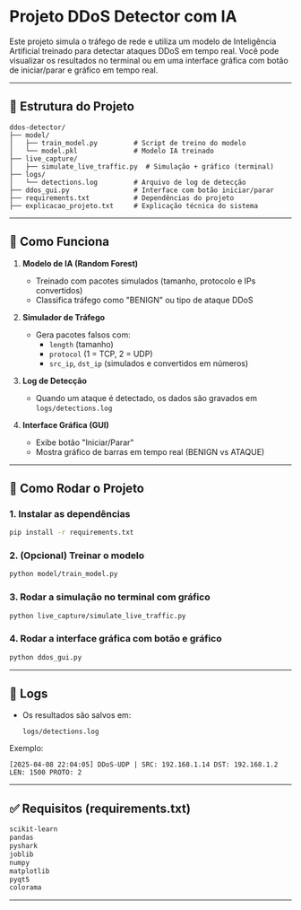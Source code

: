# Projeto DDoS Detector com IA

Este projeto simula o tráfego de rede e utiliza um modelo de Inteligência Artificial treinado para detectar ataques DDoS em tempo real. Você pode visualizar os resultados no terminal ou em uma interface gráfica com botão de iniciar/parar e gráfico em tempo real.

---

## 📁 Estrutura do Projeto

```
ddos-detector/
├── model/
│   ├── train_model.py         # Script de treino do modelo
│   └── model.pkl              # Modelo IA treinado
├── live_capture/
│   ├── simulate_live_traffic.py  # Simulação + gráfico (terminal)
├── logs/
│   └── detections.log         # Arquivo de log de detecção
├── ddos_gui.py                # Interface com botão iniciar/parar
├── requirements.txt           # Dependências do projeto
├── explicacao_projeto.txt     # Explicação técnica do sistema
```

---

## 🧠 Como Funciona

1. **Modelo de IA (Random Forest)**
   - Treinado com pacotes simulados (tamanho, protocolo e IPs convertidos)
   - Classifica tráfego como "BENIGN" ou tipo de ataque DDoS

2. **Simulador de Tráfego**
   - Gera pacotes falsos com:
     - `length` (tamanho)
     - `protocol` (1 = TCP, 2 = UDP)
     - `src_ip`, `dst_ip` (simulados e convertidos em números)

3. **Log de Detecção**
   - Quando um ataque é detectado, os dados são gravados em `logs/detections.log`

4. **Interface Gráfica (GUI)**
   - Exibe botão "Iniciar/Parar"
   - Mostra gráfico de barras em tempo real (BENIGN vs ATAQUE)

---

## 🚀 Como Rodar o Projeto

### 1. Instalar as dependências
```bash
pip install -r requirements.txt
```

### 2. (Opcional) Treinar o modelo
```bash
python model/train_model.py
```

### 3. Rodar a simulação no terminal com gráfico
```bash
python live_capture/simulate_live_traffic.py
```

### 4. Rodar a interface gráfica com botão e gráfico
```bash
python ddos_gui.py
```

---

## 📄 Logs

- Os resultados são salvos em:
  ```
  logs/detections.log
  ```

Exemplo:
```
[2025-04-08 22:04:05] DDoS-UDP | SRC: 192.168.1.14 DST: 192.168.1.2 LEN: 1500 PROTO: 2
```

---

## ✅ Requisitos (requirements.txt)
```txt
scikit-learn
pandas
pyshark
joblib
numpy
matplotlib
pyqt5
colorama
```

---
